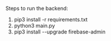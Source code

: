 Steps to run the backend:
1. pip3 install -r requirements.txt
2. python3 main.py
3. pip3 install --upgrade firebase-admin
